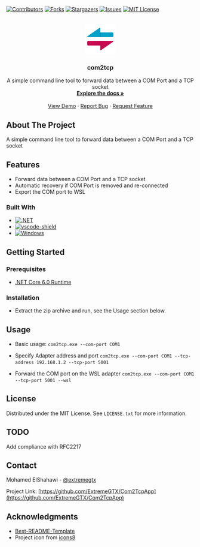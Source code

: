 [![Contributors][contributors-shield]][contributors-url]
[![Forks][forks-shield]][forks-url]
[![Stargazers][stars-shield]][stars-url]
[![Issues][issues-shield]][issues-url]
[![MIT License][license-shield]][license-url]


<!-- PROJECT LOGO -->
<br />
<div align="center">
  <a href="https://github.com/ExtremeGTX/Com2TcpApp">
    <img src="docs/icons8-left-right-96.png" alt="Logo" width="80" height="80">
  </a>

<h3 align="center">com2tcp</h3>

  <p align="center">
    A simple command line tool to forward data between a COM Port and a TCP socket
    <br />
    <a href="https://github.com/ExtremeGTX/Com2TcpApp"><strong>Explore the docs »</strong></a>
    <br />
    <br />
    <a href="https://github.com/ExtremeGTX/Com2TcpApp">View Demo</a>
    ·
    <a href="https://github.com/ExtremeGTX/Com2TcpApp/issues">Report Bug</a>
    ·
    <a href="https://github.com/ExtremeGTX/Com2TcpApp/issues">Request Feature</a>
  </p>
</div>


<!-- ABOUT THE PROJECT -->
## About The Project

  A simple command line tool to forward data between a COM Port and a TCP socket


## Features
- Forward data between a COM Port and a TCP socket
- Automatic recovery if COM Port is removed and re-connected
- Export the COM port to WSL

### Built With

* [![.NET]][.NET-url]
* [![vscode-shield]][VS-url]
* [![Windows]][Windows-url]


<!-- GETTING STARTED -->
## Getting Started

### Prerequisites

- [.NET Core 6.0 Runtime](https://dotnet.microsoft.com/en-us/download/dotnet/thank-you/runtime-aspnetcore-6.0.16-windows-x64-installer?cid=getdotnetcore)

### Installation
- Extract the zip archive and run, see the Usage section below.

<!-- USAGE EXAMPLES -->
## Usage

- Basic usage:
  `com2tcp.exe --com-port COM1`

- Specify Adapter address and port
  `com2tcp.exe --com-port COM1 --tcp-address 192.168.1.2 --tcp-port 5001`

- Forward the COM port on the WSL adapter
  `com2tcp.exe --com-port COM1 --tcp-port 5001 --wsl`

<!-- LICENSE -->
## License

Distributed under the MIT License. See `LICENSE.txt` for more information.


<!-- CONTACT -->
## TODO

Add compliance with RFC2217

<!-- CONTACT -->
## Contact

Mohamed ElShahawi - [@extremegtx](https://twitter.com/extremegtx)

Project Link: [https://github.com/ExtremeGTX/Com2TcpApp](https://github.com/ExtremeGTX/Com2TcpApp)


<!-- ACKNOWLEDGMENTS -->
## Acknowledgments

* [Best-README-Template](https://github.com/othneildrew/Best-README-Template/)
* Project icon from [icons8](https://icons8.com/icons/set/usb)


<!-- MARKDOWN LINKS & IMAGES -->
<!-- https://www.markdownguide.org/basic-syntax/#reference-style-links -->
[contributors-shield]: https://img.shields.io/github/contributors/ExtremeGTX/Com2TcpApp?style=for-the-badge
[contributors-url]: https://github.com/ExtremeGTX/Com2TcpApp/graphs/contributors
[forks-shield]: https://img.shields.io/github/forks/ExtremeGTX/Com2TcpApp?style=for-the-badge
[forks-url]: https://github.com/ExtremeGTX/Com2TcpApp/network/members
[stars-shield]: https://img.shields.io/github/stars/extremegtx/Com2TcpApp?style=for-the-badge
[stars-url]: https://github.com/ExtremeGTX/Com2TcpApp/stargazers
[issues-shield]: https://img.shields.io/github/issues/ExtremeGTX/Com2TcpApp?style=for-the-badge
[issues-url]: https://github.com/ExtremeGTX/Com2TcpApp/issues
[license-shield]: https://img.shields.io/github/license/ExtremeGTX/Com2TcpApp?style=for-the-badge
[license-url]: https://github.com/ExtremeGTX/Com2TcpApp/blob/master/LICENSE.txt
[product-screenshot]: docs/USBWatcher_Screenshot.png
[VS-url]: https://code.visualstudio.com/
[.NET-url]: https://dotnet.microsoft.com/en-us/download/dotnet-framework
[Windows-url]: https://www.microsoft.com/en-us/windows
[.NET]: https://img.shields.io/badge/.NET-5C2D91?style=for-the-badge&logo=.net&logoColor=white
[vscode-shield]: https://img.shields.io/badge/Visual%20Studio%20Code-0078d7.svg?style=for-the-badge&logo=visual-studio-code&logoColor=white
[Windows]: https://img.shields.io/badge/Windows-0078D6?style=for-the-badge&logo=windows&logoColor=white